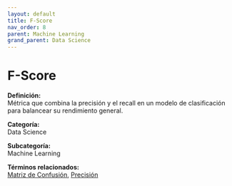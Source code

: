 ```yaml
---
layout: default
title: F-Score
nav_order: 8
parent: Machine Learning
grand_parent: Data Science
---
```


# F-Score

**Definición:**  
Métrica que combina la precisión y el recall en un modelo de clasificación para balancear su rendimiento general.

**Categoría:**  
Data Science  

**Subcategoría:**  
Machine Learning

**Términos relacionados:**  
[Matriz de Confusión](https://maleniski.github.io/diccionario-angl-tec-mx/docs/data-science/machine-learning/matriz-de-confusin.html), [Precisión](https://maleniski.github.io/diccionario-angl-tec-mx/docs/data-science/machine-learning/precisin.html)

